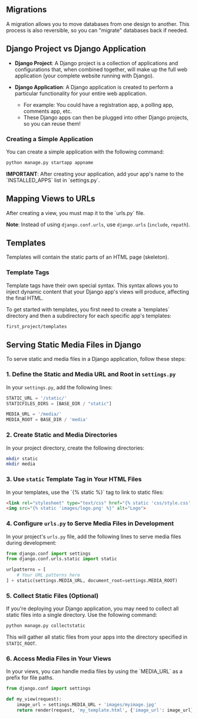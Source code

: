 ## Migrations

A migration allows you to move databases from one design to another. This process is also reversible, so you can "migrate" databases back if needed.

## Django Project vs Django Application

- **Django Project**: A Django project is a collection of applications and configurations that, when combined together, will make up the full web application (your complete website running with Django).

- **Django Application**: A Django application is created to perform a particular functionality for your entire web application.
  - For example: You could have a registration app, a polling app, comments app, etc.
  - These Django apps can then be plugged into other Django projects, so you can reuse them!

### Creating a Simple Application

You can create a simple application with the following command:

```bash
python manage.py startapp appname
```

**IMPORTANT**: After creating your application, add your app's name to the \`INSTALLED_APPS\` list in \`settings.py\`.

## Mapping Views to URLs

After creating a view, you must map it to the \`urls.py\` file.

**Note**: Instead of using `django.conf.urls`, use `django.urls` (`include`, `repath`).

## Templates

Templates will contain the static parts of an HTML page (skeleton).

### Template Tags

Template tags have their own special syntax. This syntax allows you to inject dynamic content that your Django app's views will produce, affecting the final HTML.

To get started with templates, you first need to create a \`templates\` directory and then a subdirectory for each specific app's templates:

```bash
first_project/templates
```

## Serving Static Media Files in Django

To serve static and media files in a Django application, follow these steps:

### 1. Define the Static and Media URL and Root in `settings.py`

In your `settings.py`, add the following lines:

```python
STATIC_URL = '/static/'
STATICFILES_DIRS = [BASE_DIR / "static"]

MEDIA_URL = '/media/'
MEDIA_ROOT = BASE_DIR / 'media'
```

### 2. Create Static and Media Directories

In your project directory, create the following directories:

```bash
mkdir static
mkdir media
```

### 3. Use `static` Template Tag in Your HTML Files

In your templates, use the \`{% static %}\` tag to link to static files:

```html
<link rel="stylesheet" type="text/css" href="{% static 'css/style.css' %}">
<img src="{% static 'images/logo.png' %}" alt="Logo">
```

### 4. Configure `urls.py` to Serve Media Files in Development

In your project's `urls.py` file, add the following lines to serve media files during development:

```python
from django.conf import settings
from django.conf.urls.static import static

urlpatterns = [
    # Your URL patterns here
] + static(settings.MEDIA_URL, document_root=settings.MEDIA_ROOT)
```

### 5. Collect Static Files (Optional)

If you're deploying your Django application, you may need to collect all static files into a single directory. Use the following command:

```bash
python manage.py collectstatic
```

This will gather all static files from your apps into the directory specified in `STATIC_ROOT`.

### 6. Access Media Files in Your Views

In your views, you can handle media files by using the \`MEDIA_URL\` as a prefix for file paths.

```python
from django.conf import settings

def my_view(request):
    image_url = settings.MEDIA_URL + 'images/myimage.jpg'
    return render(request, 'my_template.html', {'image_url': image_url})
```
